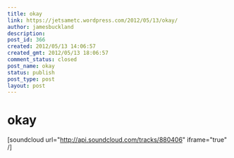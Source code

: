 ```yaml
---
title: okay
link: https://jetsametc.wordpress.com/2012/05/13/okay/
author: jamesbuckland
description: 
post_id: 366
created: 2012/05/13 14:06:57
created_gmt: 2012/05/13 18:06:57
comment_status: closed
post_name: okay
status: publish
post_type: post
layout: post
---
```


# okay

[soundcloud url="http://api.soundcloud.com/tracks/880406" iframe="true" /]